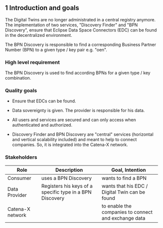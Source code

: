## 1 Introduction and goals

The Digital Twins are no longer administrated in a central registry
anymore. The implementation of two services, "Discovery Finder" and "BPN
Discovery", ensure that Eclipse Data Space Connectors (EDC) can be found in the decentralized
environment.

The BPN Discovery is responsible to find a corresponding Business Partner Number (BPN) to
a given type / key pair e.g. "oen".

### High level requirement

The BPN Discovery is used to find according BPNs for a given type / key combination.

### Quality goals

-   Ensure that EDCs can be found.

-   Data sovereignty is given. The provider is responsible for his data.

-   All users and services are secured and can only access when
    authenticated and authorized.

-   Discovery Finder and BPN Discovery are "central" services
    (horizontal and vertical scalability included) and meant to help to
    connect companies. So, it is integrated into the Catena-X network.

### Stakeholders

| Role             | Description                                              | Goal, Intention                                      |
|------------------|----------------------------------------------------------|------------------------------------------------------|
| Consumer         | uses a BPN Discovery                                     | wants to find a BPN                                  |
| Data Provider    | Registers his keys of a specific type in a BPN Discovery | wants that his EDC / Digital Twin can be found       |
| Catena-X network |                                                          | to enable the companies to connect and exchange data |